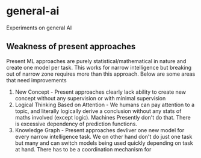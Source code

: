 # general-ai
Experiments on general AI

## Weakness of present approaches

Present ML approaches are purely statistical/mathematical in nature and create one model per task. This works for narrow intelligence but breaking out of narrow zone requires more than this approach. Below are some areas that need improvements

1. New Concept - Present approaches clearly lack ability to create new concept without any supervision or with minimal supervision
1. Logical Thinking Based on Attention - We humans can pay attention to a topic, and literally logically derive a conclusion without any stats of maths involved (except logic). Machines Presently don't do that. There is excessive dependency of prediction functions. 
1. Knowledge Graph - Present approaches devliver one new model for every narrow intelligence task. We on other hand don't do just one task but many and can switch models being used quickly depending on task at hand. There has to be a coordination mechanism for 

